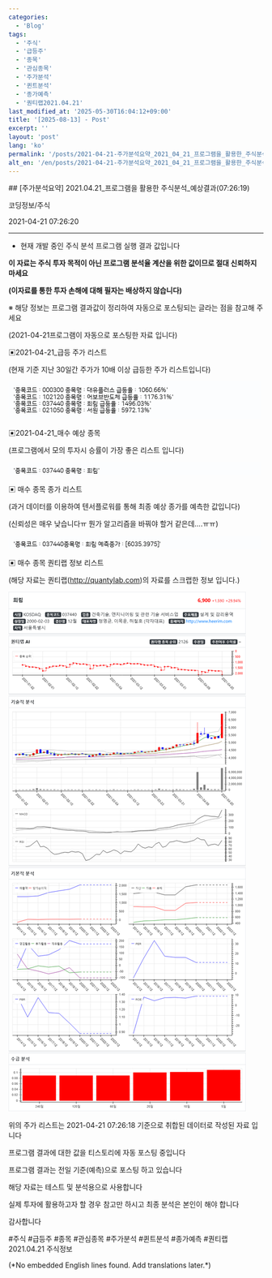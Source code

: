 ```yaml
---
categories:
  - 'Blog'
tags:
  - '주식'
  - '급등주'
  - '종목'
  - '관심종목'
  - '주가분석'
  - '퀸트분석'
  - '종가예측'
  - '퀀티랩2021.04.21'
last_modified_at: '2025-05-30T16:04:12+09:00'
title: '[2025-08-13] - Post'
excerpt: ''
layout: 'post'
lang: 'ko'
permalink: '/posts/2021-04-21-주가분석요약_2021_04_21_프로그램을_활용한_주식분석_예상결과_07_26_19/'
alt_en: '/en/posts/2021-04-21-주가분석요약_2021_04_21_프로그램을_활용한_주식분석_예상결과_07_26_19/'
---
```


<div class="lang-panel lang-ko" lang="ko">
## [주가분석요약] 2021.04.21_프로그램을 활용한 주식분석_예상결과(07:26:19)

코딩정보/주식

2021-04-21 07:26:20

* * *

* 현재 개발 중인 주식 분석 프로그램 실행 결과 값입니다

**이 자료는 주식 투자 목적이 아닌 프로그램 분석율 계산을 위한 값이므로 절대 신뢰하지 마세요**

**(이자료를 통한 투자 손해에 대해 필자는 배상하지 않습니다)**

※ 해당 정보는 프로그램 결과값이 정리하여 자동으로 포스팅되는 글라는 점을 참고해 주세요

(2021-04-21프로그램이 자동으로 포스팅한 자료 입니다)

▣2021-04-21_급등 주가 리스트

(현재 기준 지난 30일간 주가가 10배 이상 급등한 주가 리스트입니다)

![](/assets/images/주가분석요약_2021_04_21_프로그램을_활용한_주식분석_예상결과_07_26_19/skyloket_list.png)

▣2021-04-21_매수 예상 종목

(프로그램에서 모의 투자시 승률이 가장 좋은 리스트 입니다)

![](/assets/images/주가분석요약_2021_04_21_프로그램을_활용한_주식분석_예상결과_07_26_19/buy_list.png)

▣ 매수 종목 종가 리스트

(과거 데이터를 이용하여 텐서플로워를 통해 최종 예상 종가를 예측한 값입니다)

(신뢰성은 매우 낮습니다ㅠ 뭔가 알고리즘을 바꿔야 할거 같은데....ㅠㅠ)

![](/assets/images/주가분석요약_2021_04_21_프로그램을_활용한_주식분석_예상결과_07_26_19/stockclose_list.png)

▣ 매수 종목 퀀티랩 정보 리스트

(해당 자료는 퀀티랩(http://quantylab.com)의 자료를 스크랩한 정보 입니다.)

![](/assets/images/주가분석요약_2021_04_21_프로그램을_활용한_주식분석_예상결과_07_26_19/037440.png)

위의 주가 리스트는 2021-04-21 07:26:18 기준으로 취합된 데이터로 작성된 자료 입니다

프로그램 결과에 대한 값을 티스토리에 자동 포스팅 중입니다

프로그램 결과는 전일 기준(예측)으로 포스팅 하고 있습니다

해당 자료는 테스트 및 분석용으로 사용합니다

실제 투자에 활용하고자 할 경우 참고만 하시고 최종 분석은 본인이 해야 합니다

감사합니다

  

#주식 #급등주 #종목 #관심종목 #주가분석 #퀸트분석 #종가예측 #퀀티랩2021.04.21 주식정보


</div>
<div class="lang-panel lang-en" lang="en">
(*No embedded English lines found. Add translations later.*)

</div>
